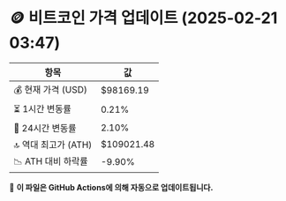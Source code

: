 # 🪙 비트코인 가격 업데이트 (2025-02-21 03:47)

| 항목                | 값 |
|--------------------|----------------|
| 💰 현재 가격 (USD) | $98169.19 |
| ⏳ 1시간 변동률    | 0.21% |
| 📆 24시간 변동률   | 2.10% |
| 🔝 역대 최고가 (ATH) | $109021.48 |
| 📉 ATH 대비 하락률 | -9.90% |

🔄 **이 파일은 GitHub Actions에 의해 자동으로 업데이트됩니다.**
